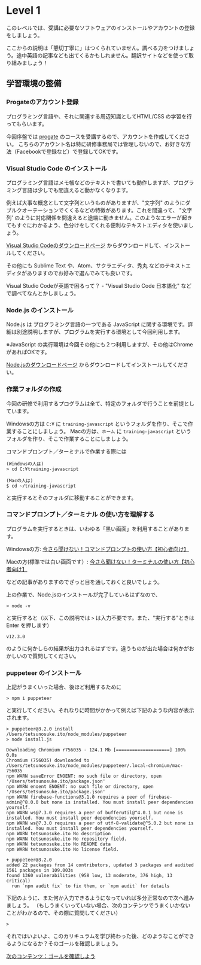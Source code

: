 # Level 1

このレベルでは、受講に必要なソフトウェアのインストールやアカウントの登録をしましょう。

ここからの説明は「懇切丁寧に」はつくられていません。調べる力をつけましょう。途中英語の記事なども出てくるかもしれません。翻訳サイトなどを使って取り組みましょう！

## 学習環境の整備

### Progateのアカウント登録

プログラミング言語や、それに関連する周辺知識としてHTML/CSS の学習を行ってもらいます。

今回序盤では [progate](https://prog-8.com/) のコースを受講するので、アカウントを作成してください。 こちらのアカウント名は特に研修事務局では管理しないので、お好きな方法（Facebookで登録など）で登録してOKです。

### Visual Studio Code のインストール

プログラミング言語はメモ帳などのテキストで書いても動作しますが、プログラミング言語は少しでも間違えると動かなくなります。

例えば大事な概念として文字列というものがありますが、"文字列" のようにダブルクオーテーションでくくるなどの特徴があります。これを間違って、 "文字列' のように対応関係を間違えると途端に動きません。このようなエラーが起きてもすぐにわかるよう、色分けをしてくれる便利なテキストエディタを使いましょう。

[Visual Studio Codeのダウンロードページ](https://code.visualstudio.com/) からダウンロードして、インストールしてください。

その他にも Sublime Text や、Atom、サクラエディタ、秀丸 などのテキストエディタがありますのでお好みで選んでみても良いです。

Visual Studio Codeが英語で困るって？ - "Visual Studio Code 日本語化" などで調べてなんとかしましょう。

### Node.js のインストール

Node.js は プログラミング言語の一つである JavaScript に関する環境です。詳細は別途説明しますが、プログラムを実行する環境として今回利用します。

※JavaScript の実行環境は今回その他にも２つ利用しますが、その他はChromeがあればOKです。

[Node.jsのダウンロードページ](https://nodejs.org/ja/download/) からダウンロードしてインストールしてください。

###  作業フォルダの作成

今回の研修で利用するプログラムは全て、特定のフォルダで行うことを前提としています。

Windowsの方は `C:¥` に `training-javascript` というフォルダを作り、そこで作業することにしましょう。
Macの方は、`ホーム` に `training-javascript` というフォルダを作り、そこで作業することにしましょう。

コマンドプロンプト／ターミナルで作業する際には

```
(Windowsの人は)
> cd C:¥training-javascript

(Macの人は)
$ cd ~/training-javascript
```

と実行するとそのフォルダに移動することができます。

### コマンドプロンプト／ターミナル の使い方を理解する

プログラムを実行するときは、いわゆる「黒い画面」を利用することがあります。

Windowsの方: [今さら聞けない！コマンドプロンプトの使い方【初心者向け】](https://techacademy.jp/magazine/5318) 

Macの方(標準では白い画面です）: [今さら聞けない！ターミナルの使い方【初心者向け】](https://techacademy.jp/magazine/5155)

などの記事がありますのでざっと目を通しておくと良いでしょう。

上の作業で、Node.jsのインストールが完了しているはずなので、

```
> node -v
```

と実行すると（以下、この説明では `>` は入力不要です。また、"実行する"ときは Enter を押します）

```
v12.3.0
```

のように何かしらの結果が出力されるはずです。違うものが出た場合は何かがおかしいので質問してください。

### puppeteer のインストール

上記がうまくいった場合、後ほど利用するために

```
> npm i puppeteer
```

と実行してください。それなりに時間がかかって例えば下記のような内容が表示されます。

```
> puppeteer@3.2.0 install /Users/tetsunosuke.ito/node_modules/puppeteer
> node install.js

Downloading Chromium r756035 - 124.1 Mb [====================] 100% 0.0s
Chromium (756035) downloaded to /Users/tetsunosuke.ito/node_modules/puppeteer/.local-chromium/mac-756035
npm WARN saveError ENOENT: no such file or directory, open '/Users/tetsunosuke.ito/package.json'
npm WARN enoent ENOENT: no such file or directory, open '/Users/tetsunosuke.ito/package.json'
npm WARN firebase-functions@3.1.0 requires a peer of firebase-admin@^8.0.0 but none is installed. You must install peer dependencies yourself.
npm WARN ws@7.3.0 requires a peer of bufferutil@^4.0.1 but none is installed. You must install peer dependencies yourself.
npm WARN ws@7.3.0 requires a peer of utf-8-validate@^5.0.2 but none is installed. You must install peer dependencies yourself.
npm WARN tetsunosuke.ito No description
npm WARN tetsunosuke.ito No repository field.
npm WARN tetsunosuke.ito No README data
npm WARN tetsunosuke.ito No license field.

+ puppeteer@3.2.0
added 22 packages from 14 contributors, updated 3 packages and audited 1561 packages in 109.003s
found 1360 vulnerabilities (958 low, 13 moderate, 376 high, 13 critical)
  run `npm audit fix` to fix them, or `npm audit` for details

```


下記のように、また何か入力できるようになっていれば多分正常なので次へ進みましょう。
（もしうまくいっていない場合、次のコンテンツでうまくいかないことがわかるので、その際に質問してください）
```
>
```



それではいよいよ、このカリキュラムを学び終わった後、どのようなことができるようになるか？そのゴールを確認しましょう。

[次のコンテンツ：ゴールを確認しよう](./goal)
 
